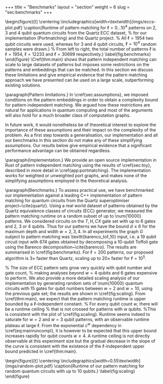 +++
title = "Benchmarks"
layout = "section"
weight = 6
slug = "sec:benchmarks"
+++

\begin{figure}[t]
    \centering
    \includegraphics[width=\textwidth]{imgs/eccs-plot.pdf}
    \caption{Runtime of pattern matching for $\ell = 0\dots 10^4$
    patterns on 2, 3 and 4 qubit quantum circuits from the Quartz ECC dataset, %
    for our implementation (Portmatching) and the Quartz project. %
    All $\ell = 1954$ two qubit circuits were used, whereas for 3 and 4 qubit circuits,
    $\ell = 10^4$ random samples were drawn.}
    % From left to right, the total number of patterns $\ell$ is $\ell = 1954$, $\ell = 12233$ and $\ell = 30699$ respectively.}
    \label{fig:benchmarks}
\end{figure}
\Cref{thm:main} shows that pattern independent matching can scale to large
datasets of patterns but imposes some restrictions on the patterns and embeddings
that can be matched.
In this section we discuss these limitations and
give empirical evidence that the pattern matching approach we have presented
can be used on a large scale, outperforming existing solutions.

\paragraph{Pattern limitations.}
In \cref{sec:assumptions}, we imposed conditions on the pattern embeddings
in order to obtain a complexity bound for pattern independent matching.
We argued how these restrictions are natural for applications in quantum computing and most
of the arguments will also hold for a much broader class of computation graphs.

In future work, it would nonetheless be of theoretical interest to explore the importance
of these assumptions and their impact on the complexity of the problem.
As a first step towards a generalisation, our implementation
and all our benchmarks in this section do not make any of these simplifying assumptions.
Our results below give empirical evidence that
a significant performance advantage can be obtained regardless.

\paragraph{Implementation.}
We provide an open source implementation in Rust of pattern independent matching
using the results of \cref{sec:toy}, described in more detail in \cref{app:portmatching}.
The implementation works for weighted or unweighted port graphs,
and makes none of the simplifying assumptions employed in the theoretical analysis.

\paragraph{Benchmarks.}
To assess practical use, we have benchmarked our implementation against a
leading C++ implementation of pattern matching for quantum circuits
from the Quartz superoptimiser project~\cite{quartz}.
Using a real world dataset of patterns obtained by the Quartz equivalence classes
of circuits (ECC) generator, we measured the pattern matching runtime on a
random subset of up to \num{10000} patterns.
We considered circuits on the $T, H, CX$ gate set with up to 6 gates and 2, 3 or 4 qubits.
Thus for our patterns we have the bound $d \leq 6$ for the maximum depth and width $w = 2,3,4$.
In all experiments the graph $G$ subject to pattern matching was \texttt{barenco\_tof\_10} input, i.e.
a 19 qubit circuit input with 674 gates obtained by decomposing a 10-qubit Toffoli gate using the
Barenco decomposition~\cite{barenco}.
The results are summarised in \cref{fig:benchmarks}.
For $\ell = 200$ patterns, our proposed algorithm is $3\times$ faster than Quartz,
scaling up to $20\times$ faster for $\ell=10^5$.

% The size of ECC pattern sets grow very quickly with qubit number and gate count,
% making analyses beyond $w=4$ qubits and 6 gates expensive to perform.
We also provide a more detailed scaling analysis of our implementation
by generating random sets of \num{10000} quantum circuits with 15 gates
for qubit numbers between $w=2$ and $w=10$, using the previous gate set;
the results are shown in \cref{fig:scaling}.
From \cref{thm:main}, we expect that the pattern matching runtime is
upper bounded by a $\ell$-independent constant.
% For every qubit count $w$, there will be a runtime ceiling
% that is not crossed for patterns with $w$ qubits.
%This is consistent with the plot of \cref{fig:scaling}.
Runtime seems indeed to saturate for $w=2$ and $w=3$ qubit patterns,
with an observable runtime plateau at large $\ell$.
From the exponential $c^w$ dependency in \cref{eq:mainruncompl}, it is however to be expected
that this upper bound increases rapidly for qubit counts $w \geq 4$.
A runtime ceiling is not directly observable at this experiment size but
the gradual decrease in the slope
of the curve is consistent with the existence of the $\ell$-independent upper bound predicted
in \cref{thm:main}.

\begin{figure}[t]
    \centering
    \includegraphics[width=0.55\textwidth]{imgs/random-plot.pdf}
    \caption{Runtime of our pattern matching for random quantum circuits with up to 10 qubits.}
    \label{fig:scaling}
\end{figure}
